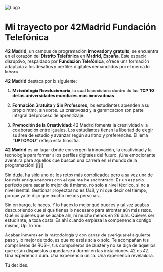![Logo](https://www.42madrid.com/wp-content/uploads/2020/05/42-Madrid-Quiz-1366x621.jpg)
# Mi trayecto por 42Madrid Fundación Telefónica

**42 Madrid**, un campus de programación **innovador y gratuito**, se encuentra en el corazón del **Distrito Telefónica** en **Madrid, España**. Este espacio disruptivo, respaldado por **Fundación Telefónica**, ofrece una formación adaptada a los desafíos y perfiles digitales demandados por el mercado laboral.

**42 Madrid** destaca por lo siguiente:

1. **Metodología Revolucionaria**, la cual lo posiciona dentro de las **TOP 10 de las universidades mundiales más innovadoras**.

2. **Formación Gratuita y Sin Profesores**, los estudiantes aprenden a su propio ritmo, sin libros. La creatividad y la gamificación son parte integral del proceso de aprendizaje.

3. **Promoción de la Creatividad**: 42 Madrid fomenta la creatividad y la colaboración entre iguales. Los estudiantes tienen la libertad de elegir su área de estudio y avanzar según su ritmo y preferencias. El lema **"UPTOYOU"** refleja esta filosofía.

**42 Madrid** es un lugar donde convergen la innovación, la creatividad y la tecnología para formar a los perfiles digitales del futuro. ¡Una emocionante aventura para aquellos que buscan una carrera en el mundo de la programación! 🚀👩‍💻

Sin duda, ha sido uno de los retos más complicados pero a su vez uno de los más enriquecedores con el que me he encontrado. Es un espacio perfecto para sacar lo mejor de ti mismo, no solo a nivel técnico, si no a nivel mental. Gestionar proyectos no es fácil, y ni que decir del tiempo, porque ya te digo que mucho menos personas...

Sin embargo, lo haces. Y lo haces lo mejor qué puedes y tal vez acabas descubriendo que sí que tienes lo necesario para afrontar aún más retos.
Qué no quieres que se acabe ahí, ni mucho menos en 26 días. Quieres ser estudiante, a toda costa. Es ahí cuando empieza la compenencia contigo mismo, Up To You.

Acabas inmersa en la metodología y con ganas de averiguar el siguiente paso y lo mejor de todo, es que no estás sola o solo. Te acompañan tus compañeros de RUSH, tus compañeros de cluster y no se diga de aquellos que están dispuestos a quedarse a dormir en las instalciones.
42 es 42.
Una experiencia dura.
Una experiencia única.
Una experiencia reveladora.

Tú decides.

